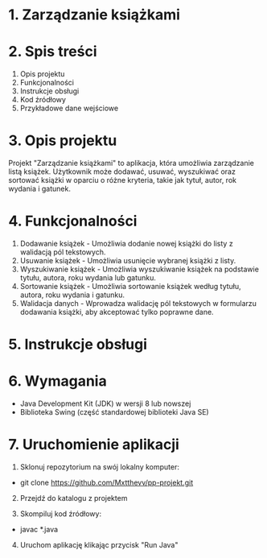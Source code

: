 # 1. Zarządzanie książkami

# 2. Spis treści

1. Opis projektu
2. Funkcjonalności
3. Instrukcje obsługi
4. Kod źródłowy
5. Przykładowe dane wejściowe

# 3. Opis projektu

Projekt "Zarządzanie książkami" to aplikacja, która umożliwia zarządzanie listą książek. Użytkownik może dodawać, usuwać, wyszukiwać oraz sortować książki w oparciu o różne kryteria, takie jak tytuł, autor, rok wydania i gatunek.

# 4. Funkcjonalności

1. Dodawanie książek - Umożliwia dodanie nowej książki do listy z walidacją pól tekstowych.
2. Usuwanie książek - Umożliwia usunięcie wybranej książki z listy.
3. Wyszukiwanie książek - Umożliwia wyszukiwanie książek na podstawie tytułu, autora, roku wydania lub gatunku.
4. Sortowanie książek - Umożliwia sortowanie książek według tytułu, autora, roku wydania i gatunku.
5. Walidacja danych - Wprowadza walidację pól tekstowych w formularzu dodawania książki, aby akceptować tylko poprawne dane.

# 5. Instrukcje obsługi

# 6. Wymagania

- Java Development Kit (JDK) w wersji 8 lub nowszej
- Biblioteka Swing (część standardowej biblioteki Java SE)

# 7. Uruchomienie aplikacji

1. Sklonuj repozytorium na swój lokalny komputer:

- git clone https://github.com/Mxtthevv/pp-projekt.git

2. Przejdź do katalogu z projektem

3. Skompiluj kod źródłowy:

- javac *.java

4. Uruchom aplikację klikając przycisk "Run Java"
